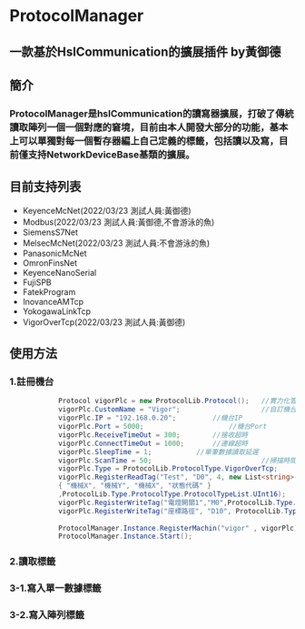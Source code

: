 # ProtocolManager
## 一款基於HslCommunication的擴展插件 by黃御德

## 簡介
### ProtocolManager是hslCommunication的讀寫器擴展，打破了傳統讀取陣列一個一個對應的窘境，目前由本人開發大部分的功能，基本上可以單獨對每一個暫存器編上自己定義的標籤，包括讀以及寫，目前僅支持NetworkDeviceBase基類的擴展。

## 目前支持列表
- KeyenceMcNet(2022/03/23 測試人員:黃御德)
- Modbus(2022/03/23 測試人員:黃御德,不會游泳的魚)
- SiemensS7Net
- MelsecMcNet(2022/03/23 測試人員:不會游泳的魚)
- PanasonicMcNet
- OmronFinsNet
- KeyenceNanoSerial
- FujiSPB
- FatekProgram
- InovanceAMTcp
- YokogawaLinkTcp
- VigorOverTcp(2022/03/23 測試人員:黃御德)

## 使用方法

### 1.註冊機台

``` c#
            Protocol vigorPlc = new ProtocolLib.Protocol();   //實力化管理器
            vigorPlc.CustomName = "Vigor";                    //自訂機台名稱
            vigorPlc.IP = "192.168.0.20";		  //機台IP
            vigorPlc.Port = 5000;		              //機台Port
            vigorPlc.ReceiveTimeOut = 300;		  //接收超時
            vigorPlc.ConnectTimeOut = 1000;		  //連線超時
            vigorPlc.SleepTime = 1;			  //單筆數據讀取延遲
            vigorPlc.ScanTime = 50;                           //掃描時間
            vigorPlc.Type = ProtocolLib.ProtocolType.VigorOverTcp;      //定義通訊協定
            vigorPlc.RegisterReadTag("Test", "D0", 4, new List<string>() 
            { "機械X", "機械Y", "機械X", "狀態代碼" }
            ,ProtocolLib.Type.ProtocolType.ProtocolTypeList.UInt16);    //定義讀取標籤
            vigorPlc.RegisterWriteTag("電燈開關1","M0",ProtocolLib.Type.ProtocolType.ProtocolTypeList.Bool , false);        //定義寫入標籤非陣列
            vigorPlc.RegisterWriteTag("座標路徑", "D10", ProtocolLib.Type.ProtocolType.ProtocolTypeList.Int32 , true);      //定義寫入標籤陣列
                                    
            ProtocolManager.Instance.RegisterMachin("vigor" , vigorPlc);            //註冊機台到駐列
            ProtocolManager.Instance.Start();                                       //啟動掃描
```

### 2.讀取標籤

### 3-1.寫入單一數據標籤

### 3-2.寫入陣列標籤
 
